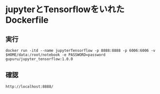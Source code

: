 # jupyterとTensorflowをいれたDockerfile

## 実行

```
docker run -itd --name jupyterTensorflow -p 8888:8888 -p 6006:6006 -v $HOME/data:/root/notebook -e PASSWORD=password gupuru/jupyter_tensorflow:1.0.0
```

## 確認

```
http://localhost:8888/
```
